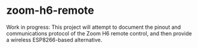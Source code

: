 # zoom-h6-remote
Work in progress: This project will attempt to document the pinout and communications protocol of the Zoom H6 remote control, and then provide a wireless ESP8266-based alternative.

